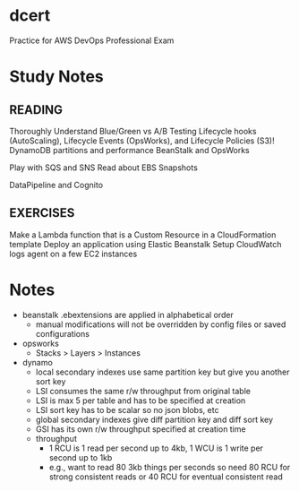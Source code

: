 # dcert
Practice for AWS DevOps Professional Exam

# Study Notes

## READING
Thoroughly Understand Blue/Green vs A/B Testing
Lifecycle hooks (AutoScaling), Lifecycle Events (OpsWorks), and Lifecycle Policies (S3)!
DynamoDB partitions and performance
BeanStalk and OpsWorks

Play with SQS and SNS
Read about EBS Snapshots

DataPipeline and Cognito

## EXERCISES
Make a Lambda function that is a Custom Resource in a CloudFormation template
Deploy an application using Elastic Beanstalk
Setup CloudWatch logs agent on a few EC2 instances


# Notes
* beanstalk .ebextensions are applied in alphabetical order
   * manual modifications will not be overridden by config files or saved configurations
* opsworks
   * Stacks > Layers > Instances
* dynamo
   * local secondary indexes use same partition key but give you another sort key
   * LSI consumes the same r/w throughput from original table
   * LSI is max 5 per table and has to be specified at creation
   * LSI sort key has to be scalar so no json blobs, etc
   * global secondary indexes give diff partition key and diff sort key
   * GSI has its own r/w throughput specified at creation time
   * throughput
      * 1 RCU is 1 read per second up to 4kb, 1 WCU is 1 write per second up to 1kb
      * e.g., want to read 80 3kb things per seconds so need 80 RCU for strong consistent reads or 40 RCU for eventual consistent read